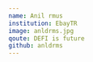 ```yaml
---
name: Anil rmus
institution: EbayTR
image: anldrms.jpg
qoute: DEFI is future
github: anldrms
---
```


